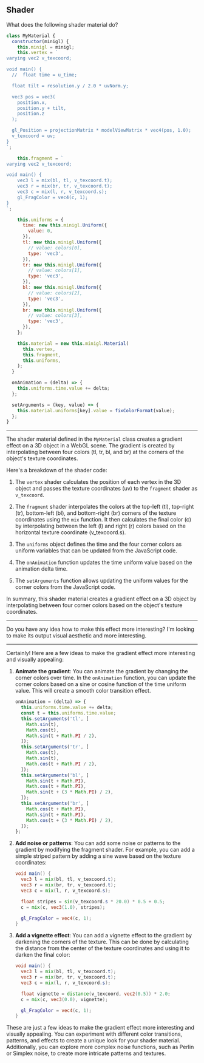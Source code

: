 ## Shader

What does the following shader material do?

```js
class MyMaterial {
  constructor(minigl) {
    this.minigl = minigl;
    this.vertex = `
varying vec2 v_texcoord;

void main() {
  //  float time = u_time;

  float tilt = resolution.y / 2.0 * uvNorm.y;

  vec3 pos = vec3(
    position.x,
    position.y + tilt,
    position.z
  );

  gl_Position = projectionMatrix * modelViewMatrix * vec4(pos, 1.0);
  v_texcoord = uv;
}
`;

    this.fragment = `
varying vec2 v_texcoord;

void main() {
    vec3 l = mix(bl, tl, v_texcoord.t);
    vec3 r = mix(br, tr, v_texcoord.t);
    vec3 c = mix(l, r, v_texcoord.s);
    gl_FragColor = vec4(c, 1);
}
`;

    this.uniforms = {
      time: new this.minigl.Uniform({
        value: 0,
      }),
      tl: new this.minigl.Uniform({
        // value: colors[0],
        type: 'vec3',
      }),
      tr: new this.minigl.Uniform({
        // value: colors[1],
        type: 'vec3',
      }),
      bl: new this.minigl.Uniform({
        // value: colors[2],
        type: 'vec3',
      }),
      br: new this.minigl.Uniform({
        // value: colors[3],
        type: 'vec3',
      }),
    };

    this.material = new this.minigl.Material(
      this.vertex,
      this.fragment,
      this.uniforms,
    );
  }

  onAnimation = (delta) => {
    this.uniforms.time.value += delta;
  };

  setArguments = (key, value) => {
    this.material.uniforms[key].value = fixColorFormat(value);
  };
}
```

---

The shader material defined in the `MyMaterial` class creates a gradient effect on a 3D object in a WebGL scene. The gradient is created by interpolating between four colors (tl, tr, bl, and br) at the corners of the object's texture coordinates.

Here's a breakdown of the shader code:

1. The `vertex` shader calculates the position of each vertex in the 3D object and passes the texture coordinates (uv) to the `fragment` shader as `v_texcoord`.

2. The `fragment` shader interpolates the colors at the top-left (tl), top-right (tr), bottom-left (bl), and bottom-right (br) corners of the texture coordinates using the `mix` function. It then calculates the final color (c) by interpolating between the left (l) and right (r) colors based on the horizontal texture coordinate (v_texcoord.s).

3. The `uniforms` object defines the time and the four corner colors as uniform variables that can be updated from the JavaScript code.

4. The `onAnimation` function updates the time uniform value based on the animation delta time.

5. The `setArguments` function allows updating the uniform values for the corner colors from the JavaScript code.

In summary, this shader material creates a gradient effect on a 3D object by interpolating between four corner colors based on the object's texture coordinates.

---

Do you have any idea how to make this effect more interesting? I'm looking to make its output visual aesthetic and more interesting.

---

Certainly! Here are a few ideas to make the gradient effect more interesting and visually appealing:

1. **Animate the gradient**: You can animate the gradient by changing the corner colors over time. In the `onAnimation` function, you can update the corner colors based on a sine or cosine function of the time uniform value. This will create a smooth color transition effect.

   ```javascript
   onAnimation = (delta) => {
     this.uniforms.time.value += delta;
     const t = this.uniforms.time.value;
     this.setArguments('tl', [
       Math.sin(t),
       Math.cos(t),
       Math.sin(t + Math.PI / 2),
     ]);
     this.setArguments('tr', [
       Math.cos(t),
       Math.sin(t),
       Math.cos(t + Math.PI / 2),
     ]);
     this.setArguments('bl', [
       Math.sin(t + Math.PI),
       Math.cos(t + Math.PI),
       Math.sin(t + (3 * Math.PI) / 2),
     ]);
     this.setArguments('br', [
       Math.cos(t + Math.PI),
       Math.sin(t + Math.PI),
       Math.cos(t + (3 * Math.PI) / 2),
     ]);
   };
   ```

2. **Add noise or patterns**: You can add some noise or patterns to the gradient by modifying the fragment shader. For example, you can add a simple striped pattern by adding a sine wave based on the texture coordinates:

   ```glsl
   void main() {
     vec3 l = mix(bl, tl, v_texcoord.t);
     vec3 r = mix(br, tr, v_texcoord.t);
     vec3 c = mix(l, r, v_texcoord.s);

     float stripes = sin(v_texcoord.s * 20.0) * 0.5 + 0.5;
     c = mix(c, vec3(1.0), stripes);

     gl_FragColor = vec4(c, 1);
   }
   ```

3. **Add a vignette effect**: You can add a vignette effect to the gradient by darkening the corners of the texture. This can be done by calculating the distance from the center of the texture coordinates and using it to darken the final color:

   ```glsl
   void main() {
     vec3 l = mix(bl, tl, v_texcoord.t);
     vec3 r = mix(br, tr, v_texcoord.t);
     vec3 c = mix(l, r, v_texcoord.s);

     float vignette = distance(v_texcoord, vec2(0.5)) * 2.0;
     c = mix(c, vec3(0.0), vignette);

     gl_FragColor = vec4(c, 1);
   }
   ```

These are just a few ideas to make the gradient effect more interesting and visually appealing. You can experiment with different color transitions, patterns, and effects to create a unique look for your shader material. Additionally, you can explore more complex noise functions, such as Perlin or Simplex noise, to create more intricate patterns and textures.

